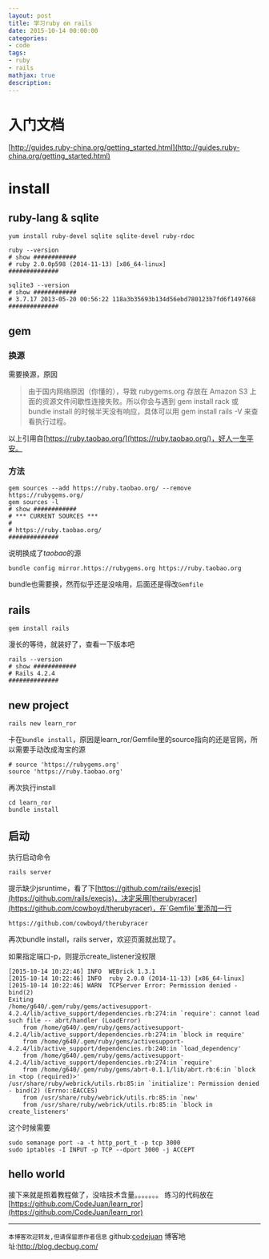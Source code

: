 ```yaml
---
layout: post
title: 学习ruby on rails
date: 2015-10-14 00:00:00
categories:
- code
tags: 
- ruby
- rails
mathjax: true
description: 
---
```


# 入门文档
[http://guides.ruby-china.org/getting_started.html](http://guides.ruby-china.org/getting_started.html)
<!--more-->

# install
## ruby-lang & sqlite

```
yum install ruby-devel sqlite sqlite-devel ruby-rdoc

ruby --version
# show ############
# ruby 2.0.0p598 (2014-11-13) [x86_64-linux]
##############

sqlite3 --version
# show ############
# 3.7.17 2013-05-20 00:56:22 118a3b35693b134d56ebd780123b7fd6f1497668
##############
```

## gem
### 换源
需要换源，原因

> 由于国内网络原因（你懂的），导致 rubygems.org 存放在 Amazon S3 上面的资源文件间歇性连接失败。所以你会与遇到 gem install rack 或 bundle install 的时候半天没有响应，具体可以用 gem install rails -V 来查看执行过程。


以上引用自[https://ruby.taobao.org/](https://ruby.taobao.org/)，好人一生平安。

### 方法
```
gem sources --add https://ruby.taobao.org/ --remove https://rubygems.org/
gem sources -l
# show ############
# *** CURRENT SOURCES ***
# 
# https://ruby.taobao.org/
##############
```
说明换成了*taobao*的源

```
bundle config mirror.https://rubygems.org https://ruby.taobao.org
```
bundle也需要换，然而似乎还是没啥用，后面还是得改`Gemfile`

## rails
```
gem install rails
```
漫长的等待，就装好了，查看一下版本吧
```
rails --version
# show ############
# Rails 4.2.4
##############
```

## new project
```
rails new learn_ror
```
卡在`bundle install`，原因是learn_ror/Gemfile里的source指向的还是官网，所以需要手动改成淘宝的源
```
# source 'https://rubygems.org'                                                                                                                                                                             
source 'https://ruby.taobao.org'
```
再次执行install
```
cd learn_ror
bundle install
```

## 启动
执行启动命令
```
rails server
```
提示缺少jsruntime，看了下[https://github.com/rails/execjs](https://github.com/rails/execjs)，决定采用[therubyracer](https://github.com/cowboyd/therubyracer)，在`Gemfile`里添加一行
```
https://github.com/cowboyd/therubyracer
```
再次bundle install，rails server，欢迎页面就出现了。

如果指定端口-p，则提示create_listener没权限
```
[2015-10-14 10:22:46] INFO  WEBrick 1.3.1
[2015-10-14 10:22:46] INFO  ruby 2.0.0 (2014-11-13) [x86_64-linux]
[2015-10-14 10:22:46] WARN  TCPServer Error: Permission denied - bind(2)
Exiting
/home/g640/.gem/ruby/gems/activesupport-4.2.4/lib/active_support/dependencies.rb:274:in `require': cannot load such file -- abrt/handler (LoadError)
	from /home/g640/.gem/ruby/gems/activesupport-4.2.4/lib/active_support/dependencies.rb:274:in `block in require'
	from /home/g640/.gem/ruby/gems/activesupport-4.2.4/lib/active_support/dependencies.rb:240:in `load_dependency'
	from /home/g640/.gem/ruby/gems/activesupport-4.2.4/lib/active_support/dependencies.rb:274:in `require'
	from /home/g640/.gem/ruby/gems/abrt-0.1.1/lib/abrt.rb:6:in `block in <top (required)>'
/usr/share/ruby/webrick/utils.rb:85:in `initialize': Permission denied - bind(2) (Errno::EACCES)
	from /usr/share/ruby/webrick/utils.rb:85:in `new'
	from /usr/share/ruby/webrick/utils.rb:85:in `block in create_listeners'

```

这个时候需要
```
sudo semanage port -a -t http_port_t -p tcp 3000
sudo iptables -I INPUT -p TCP --dport 3000 -j ACCEPT
```

## hello world
接下来就是照着教程做了，没啥技术含量。。。。。。。
练习的代码放在[https://github.com/CodeJuan/learn_ror](https://github.com/CodeJuan/learn_ror)


----------------------------

`本博客欢迎转发,但请保留原作者信息`
github:[codejuan](https://github.com/CodeJuan)
博客地址:http://blog.decbug.com/

